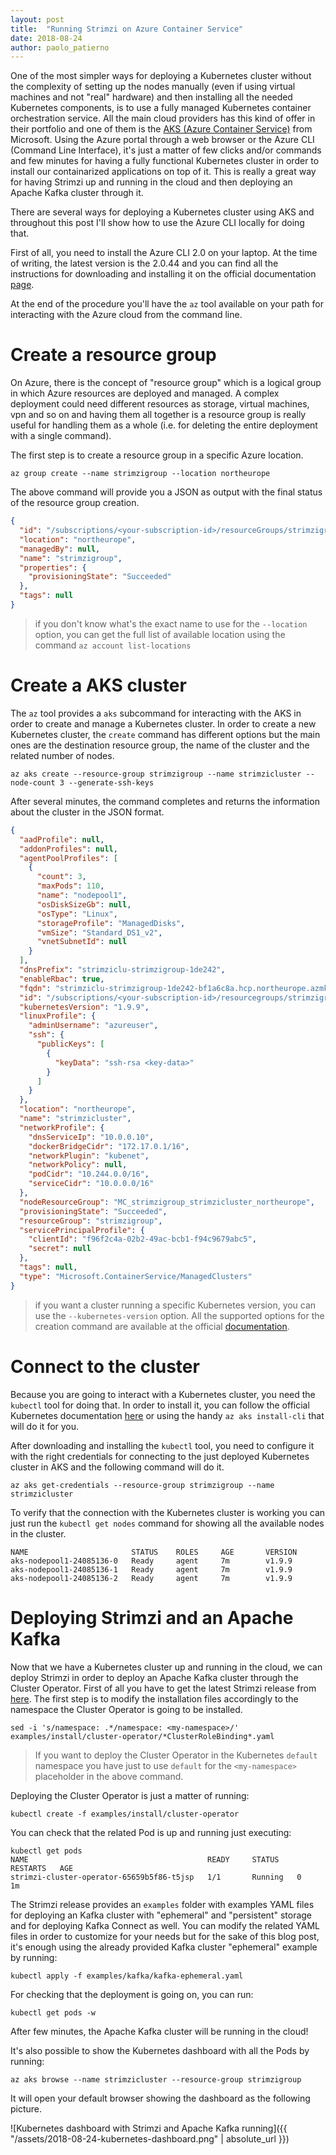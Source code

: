 ```yaml
---
layout: post
title:  "Running Strimzi on Azure Container Service"
date: 2018-08-24
author: paolo_patierno
---
```


One of the most simpler ways for deploying a Kubernetes cluster without the complexity of setting up the nodes manually (even if using virtual machines and not "real" hardware) and then installing all the needed Kubernetes components, is to use a fully managed Kubernetes container orchestration service.
All the main cloud providers has this kind of offer in their portfolio and one of them is the [AKS (Azure Container Service)](https://azure.microsoft.com/en-us/services/kubernetes-service/) from Microsoft.
Using the Azure portal through a web browser or the Azure CLI (Command Line Interface), it's just a matter of few clicks and/or commands and few minutes for having a fully functional Kubernetes cluster in order to install our containarized applications on top of it.
This is really a great way for having Strimzi up and running in the cloud and then deploying an Apache Kafka cluster through it.

<!--more-->

There are several ways for deploying a Kubernetes cluster using AKS and throughout this post I'll show how to use the Azure CLI locally for doing that.

First of all, you need to install the Azure CLI 2.0 on your laptop. At the time of writing, the latest version is the 2.0.44 and you can find all the instructions for downloading and installing it on the official documentation [page](https://docs.microsoft.com/en-us/cli/azure/install-azure-cli).

At the end of the procedure you'll have the `az` tool available on your path for interacting with the Azure cloud from the command line.

# Create a resource group

On Azure, there is the concept of "resource group" which is a logical group in which Azure resources are deployed and managed.
A complex deployment could need different resources as storage, virtual machines, vpn and so on and having them all together is a resource group is really useful for handling them as a whole (i.e. for deleting the entire deployment with a single command).

The first step is to create a resource group in a specific Azure location.

```
az group create --name strimzigroup --location northeurope
```

The above command will provide you a JSON as output with the final status of the resource group creation.

```json
{
  "id": "/subscriptions/<your-subscription-id>/resourceGroups/strimzigroup",
  "location": "northeurope",
  "managedBy": null,
  "name": "strimzigroup",
  "properties": {
    "provisioningState": "Succeeded"
  },
  "tags": null
}
```

> if you don't know what's the exact name to use for the `--location` option, you can get the full list of available location using the command `az account list-locations`

# Create a AKS cluster

The `az` tool provides a `aks` subcommand for interacting with the AKS in order to create and manage a Kubernetes cluster.
In order to create a new Kubernetes cluster, the `create` command has different options but the main ones are the destination resource group, the name of the cluster and the related number of nodes.

```
az aks create --resource-group strimzigroup --name strimzicluster --node-count 3 --generate-ssh-keys
```

After several minutes, the command completes and returns the information about the cluster in the JSON format.

```json
{
  "aadProfile": null,
  "addonProfiles": null,
  "agentPoolProfiles": [
    {
      "count": 3,
      "maxPods": 110,
      "name": "nodepool1",
      "osDiskSizeGb": null,
      "osType": "Linux",
      "storageProfile": "ManagedDisks",
      "vmSize": "Standard_DS1_v2",
      "vnetSubnetId": null
    }
  ],
  "dnsPrefix": "strimziclu-strimzigroup-1de242",
  "enableRbac": true,
  "fqdn": "strimziclu-strimzigroup-1de242-bf1a6c8a.hcp.northeurope.azmk8s.io",
  "id": "/subscriptions/<your-subscription-id>/resourcegroups/strimzigroup/providers/Microsoft.ContainerService/managedClusters/strimzicluster",
  "kubernetesVersion": "1.9.9",
  "linuxProfile": {
    "adminUsername": "azureuser",
    "ssh": {
      "publicKeys": [
        {
          "keyData": "ssh-rsa <key-data>"
        }
      ]
    }
  },
  "location": "northeurope",
  "name": "strimzicluster",
  "networkProfile": {
    "dnsServiceIp": "10.0.0.10",
    "dockerBridgeCidr": "172.17.0.1/16",
    "networkPlugin": "kubenet",
    "networkPolicy": null,
    "podCidr": "10.244.0.0/16",
    "serviceCidr": "10.0.0.0/16"
  },
  "nodeResourceGroup": "MC_strimzigroup_strimzicluster_northeurope",
  "provisioningState": "Succeeded",
  "resourceGroup": "strimzigroup",
  "servicePrincipalProfile": {
    "clientId": "f96f2c4a-02b2-49ac-bcb1-f94c9679abc5",
    "secret": null
  },
  "tags": null,
  "type": "Microsoft.ContainerService/ManagedClusters"
}

```

> if you want a cluster running a specific Kubernetes version, you can use the `--kubernetes-version` option. All the supported options for the creation command are available at the official [documentation](https://docs.microsoft.com/en-us/cli/azure/aks?view=azure-cli-latest#az-aks-create).

# Connect to the cluster

Because you are going to interact with a Kubernetes cluster, you need the `kubectl` tool for doing that.
In order to install it, you can follow the official Kubernetes documentation [here](https://kubernetes.io/docs/tasks/tools/install-kubectl/) or using the handy `az aks install-cli` that will do it for you.

After downloading and installing the `kubectl` tool, you need to configure it with the right credentials for connecting to the just deployed Kubernetes cluster in AKS and the following command will do it.

```
az aks get-credentials --resource-group strimzigroup --name strimzicluster
```

To verify that the connection with the Kubernetes cluster is working you can just run the `kubectl get nodes` command for showing all the available nodes in the cluster.

```
NAME                       STATUS    ROLES     AGE       VERSION
aks-nodepool1-24085136-0   Ready     agent     7m        v1.9.9
aks-nodepool1-24085136-1   Ready     agent     7m        v1.9.9
aks-nodepool1-24085136-2   Ready     agent     7m        v1.9.9
```

# Deploying Strimzi and an Apache Kafka

Now that we have a Kubernetes cluster up and running in the cloud, we can deploy Strimzi in order to deploy an Apache Kafka cluster through the Cluster Operator.
First of all you have to get the latest Strimzi release from [here](https://github.com/strimzi/strimzi-kafka-operator/releases).
The first step is to modify the installation files accordingly to the namespace the Cluster Operator is going to be installed.

```
sed -i 's/namespace: .*/namespace: <my-namespace>/' examples/install/cluster-operator/*ClusterRoleBinding*.yaml
```

> If you want to deploy the Cluster Operator in the Kubernetes `default` namespace you have just to use `default` for the `<my-namespace>` placeholder in the above command.

Deploying the Cluster Operator is just a matter of running:

```
kubectl create -f examples/install/cluster-operator
```

You can check that the related Pod is up and running just executing:

```
kubectl get pods
NAME                                        READY     STATUS    RESTARTS   AGE
strimzi-cluster-operator-65659b5f86-t5jsp   1/1       Running   0          1m
```

The Strimzi release provides an `examples` folder with examples YAML files for deploying an Kafka cluster with "ephemeral" and "persistent" storage and for deploying Kafka Connect as well.
You can modify the related YAML files in order to customize for your needs but for the sake of this blog post, it's enough using the already provided Kafka cluster "ephemeral" example by running:

```
kubectl apply -f examples/kafka/kafka-ephemeral.yaml
```

For checking that the deployment is going on, you can run:

```
kubectl get pods -w
```

After few minutes, the Apache Kafka cluster will be running in the cloud!

It's also possible to show the Kubernetes dashboard with all the Pods by running:

```
az aks browse --name strimzicluster --resource-group strimzigroup
```

It will open your default browser showing the dashboard as the following picture. 

![Kubernetes dashboard with Strimzi and Apache Kafka running]({{ "/assets/2018-08-24-kubernetes-dashboard.png" | absolute_url }})